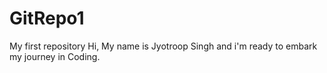# GitRepo1
My first repository
Hi, My name is Jyotroop Singh and i'm ready to embark my journey in Coding.
